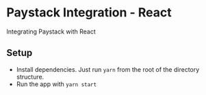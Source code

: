 # Paystack Integration - React
Integrating Paystack with React

## Setup

* Install dependencies. Just run `yarn` from the root of the directory structure.
* Run the app with `yarn start`

```
